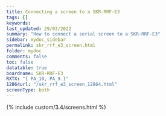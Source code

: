 ```yaml
---
title: Connecting a screen to a SKR-RRF-E3
tags: []
keywords: 
last_updated: 29/03/2022
summary: "How to connect a serial screen to a SKR-RRF-E3"
sidebar: mydoc_sidebar
permalink: skr_rrf_e3_screen.html
folder: mydoc
comments: false
toc: false
datatable: true
boardname: SKR-RRF-E3
RXTX: "{ PA_10, PA_9 }"
12864url: "/skr_rrf_e3_screen_12864.html"
screenType: both
---
```


{% include custom/3.4/screens.html %}
